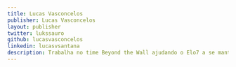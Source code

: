```yaml
---
title: Lucas Vasconcelos
publisher: Lucas Vasconcelos
layout: publisher
twitter: lukssauro
github: lucasvasconcelos
linkedin: lucasvsantana
description: Trabalha no time Beyond the Wall ajudando o Elo7 a se manter com a cultura DevOps
---
```

